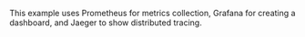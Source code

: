 This example uses Prometheus for metrics collection, Grafana for creating a dashboard, and Jaeger to show distributed tracing.
